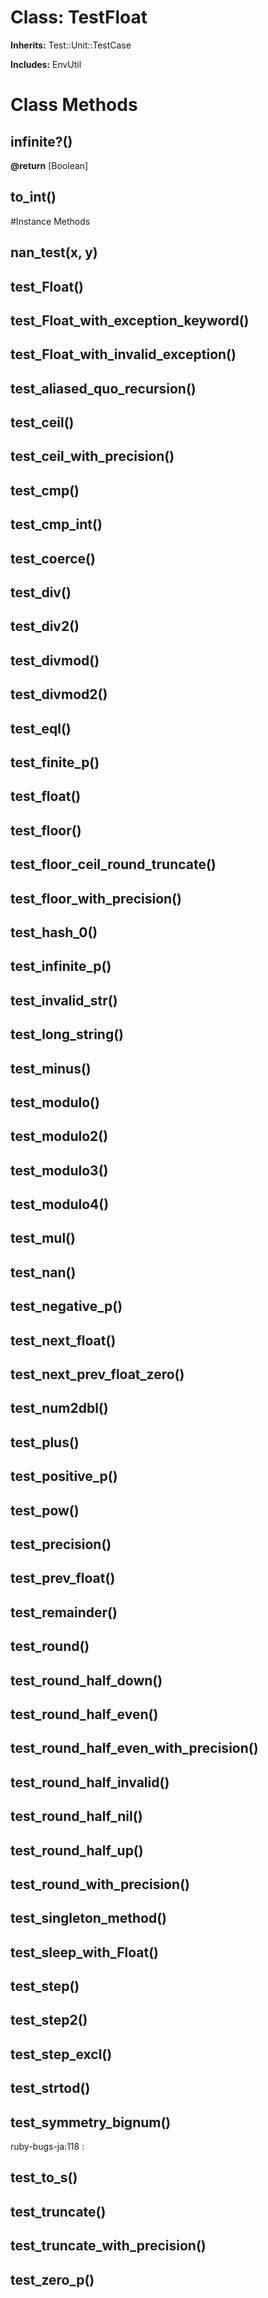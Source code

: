 # Class: TestFloat
**Inherits:** Test::Unit::TestCase
    
**Includes:** EnvUtil
  



# Class Methods
## infinite?() [](#method-c-infinite?)
**@return** [Boolean] 

## to_int() [](#method-c-to_int)

#Instance Methods
## nan_test(x, y) [](#method-i-nan_test)

## test_Float() [](#method-i-test_Float)

## test_Float_with_exception_keyword() [](#method-i-test_Float_with_exception_keyword)

## test_Float_with_invalid_exception() [](#method-i-test_Float_with_invalid_exception)

## test_aliased_quo_recursion() [](#method-i-test_aliased_quo_recursion)

## test_ceil() [](#method-i-test_ceil)

## test_ceil_with_precision() [](#method-i-test_ceil_with_precision)

## test_cmp() [](#method-i-test_cmp)

## test_cmp_int() [](#method-i-test_cmp_int)

## test_coerce() [](#method-i-test_coerce)

## test_div() [](#method-i-test_div)

## test_div2() [](#method-i-test_div2)

## test_divmod() [](#method-i-test_divmod)

## test_divmod2() [](#method-i-test_divmod2)

## test_eql() [](#method-i-test_eql)

## test_finite_p() [](#method-i-test_finite_p)

## test_float() [](#method-i-test_float)

## test_floor() [](#method-i-test_floor)

## test_floor_ceil_round_truncate() [](#method-i-test_floor_ceil_round_truncate)

## test_floor_with_precision() [](#method-i-test_floor_with_precision)

## test_hash_0() [](#method-i-test_hash_0)

## test_infinite_p() [](#method-i-test_infinite_p)

## test_invalid_str() [](#method-i-test_invalid_str)

## test_long_string() [](#method-i-test_long_string)

## test_minus() [](#method-i-test_minus)

## test_modulo() [](#method-i-test_modulo)

## test_modulo2() [](#method-i-test_modulo2)

## test_modulo3() [](#method-i-test_modulo3)

## test_modulo4() [](#method-i-test_modulo4)

## test_mul() [](#method-i-test_mul)

## test_nan() [](#method-i-test_nan)

## test_negative_p() [](#method-i-test_negative_p)

## test_next_float() [](#method-i-test_next_float)

## test_next_prev_float_zero() [](#method-i-test_next_prev_float_zero)

## test_num2dbl() [](#method-i-test_num2dbl)

## test_plus() [](#method-i-test_plus)

## test_positive_p() [](#method-i-test_positive_p)

## test_pow() [](#method-i-test_pow)

## test_precision() [](#method-i-test_precision)

## test_prev_float() [](#method-i-test_prev_float)

## test_remainder() [](#method-i-test_remainder)

## test_round() [](#method-i-test_round)

## test_round_half_down() [](#method-i-test_round_half_down)

## test_round_half_even() [](#method-i-test_round_half_even)

## test_round_half_even_with_precision() [](#method-i-test_round_half_even_with_precision)

## test_round_half_invalid() [](#method-i-test_round_half_invalid)

## test_round_half_nil() [](#method-i-test_round_half_nil)

## test_round_half_up() [](#method-i-test_round_half_up)

## test_round_with_precision() [](#method-i-test_round_with_precision)

## test_singleton_method() [](#method-i-test_singleton_method)

## test_sleep_with_Float() [](#method-i-test_sleep_with_Float)

## test_step() [](#method-i-test_step)

## test_step2() [](#method-i-test_step2)

## test_step_excl() [](#method-i-test_step_excl)

## test_strtod() [](#method-i-test_strtod)

## test_symmetry_bignum() [](#method-i-test_symmetry_bignum)
ruby-bugs-ja:118
:   

## test_to_s() [](#method-i-test_to_s)

## test_truncate() [](#method-i-test_truncate)

## test_truncate_with_precision() [](#method-i-test_truncate_with_precision)

## test_zero_p() [](#method-i-test_zero_p)

